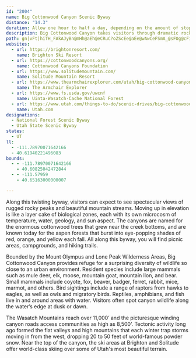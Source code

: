 ```yaml
---
id: "2004"
name: Big Cottonwood Canyon Scenic Byway
distance: "14.3"
duration: Allow one hour to half a day, depending on the amount of stops you make.
description: Big Cottonwood Canyon takes visitors through dramatic rock formations and past lush wetland meadows, through the alpine scenery of the Wasatch-Cache National Forest and alongside the rushing waters of Big Cottonwood Creek. Tall mountain slopes beckon to hikers and skiers, inviting them to experience terrain that is majestic in any season.
path: gn|vFt|hiTH_FAkAJyBn@mHh@aEh@eCRuC?oZScEe@aEe@wAwCeFSmA_@sFOg@cFiLiBmGuDaGkBeB_AqA{A{DkBsBMYK_AJeAbBuEnA_Gl@mI?iEbBkFEaAi@aDx@uOCyDK_BI_@oAwA_@u@M_ABsAIy@iBmFAyAJm@NYPSREfGLdACj@OVWXg@XsAUgHi@wByBuDkAsCQs@Em@IcGi@sAy@gAiAs@sAYkCX{@GQk@I_Cy@aAmG^}Ac@u@e@cAaAcCyD_BoC_AkCc@yBcAuIc@sBk@mB}CmEoMiSkBwD}A{DSwAGmACuIJ_AHk@fFwKHeAISo@MWf@Ap@I^UZs@AOQEe@Jg@lAeCxCgDr@eAXy@?mAWeBKgBHyDIy@gAuDKkAKaH]aDEkJe@mFM{DBmDJmA?w@Q{CCsDHsA~@mDbCmERiAD{BUy@i@eAwCoBo@y@e@_AqCeLc@cAiD_GU_AsAuH}AwFeBgDiDuD}@qAu@mAm@yAiAaFi@eIa@wDYeAuIqU_@qAi@sCYeDA{Bn@q\?wBYaCc@uBk@eBwKwPaAwBe@kBOaACgCl@aQ?mCOkBQ[kBeCkGiHe@_Ae@kAcAmH_@mA_As@kCeAaA_AsA{E}EwR}AmIYsHL{Dp@mFjAwDt@aBrD_HvHqPvC_G~B_EvEwFrBkD|DaJt@uB~DsNzCoLjJ_YrDkPx@{FZgDd@uJp@yDrAaFvJo\r@aBnDaGjKqY~AaFvB_Fn@_AdDuDhAqB`@_BZuBd@aI`AyHxAyHd@mBj@uAfAyAbDwChCgArEq@|@g@b@e@nBoDdCsGvBeEvCmCnCoDhB_Dd@kApA_BfAy@`FgCv@SnEDv@QxAgA|DsGx@yBfDmL~A{ExB{E|D_GnA{ArDgDbD}AjGaCxCw@vBAfAH
websites:
  - url: https://brightonresort.com/
    name: Brighton Ski Resort
  - url: https://cottonwoodcanyons.org/
    name: Cottonwood Canyons Foundation
  - url: https://www.solitudemountain.com/
    name: Solitude Mountain Resort
  - url: https://www.thearmchairexplorer.com/utah/big-cottonwood-canyon-scenic-byway.php
    name: The Armchair Explorer
  - url: https://www.fs.usda.gov/uwcnf
    name: Uinta-Wasatch-Cache National Forest
  - url: https://www.utah.com/things-to-do/scenic-drives/big-cottonwood-canyon-scenic-drive/
    name: Utah.com
designations:
  - National Forest Scenic Byway
  - Utah State Scenic Byway
states:
  - UT
ll:
  - -111.78970071642166
  - 40.61940221496083
bounds:
  - - -111.78970071642166
    - 40.60825042472844
  - - -111.57959
    - 40.65163000000007

---
```


Along this twisting byway, visitors can expect to see spectacular views of rugged rocky peaks and beautiful mountain streams. Moving up in elevation is like a layer cake of biological zones, each with its own microcosm of temperature, water, geology, and sun aspect. The canyons are named for the enormous cottonwood trees that grew near the creek bottoms, and are known today for the aspen forests that burst into eye-popping shades of red, orange, and yellow each fall. All along this byway, you will find picnic areas, campgrounds, and hiking trails.

Bounded by the Mount Olympus and Lone Peak Wilderness Areas, Big Cottonwood Canyon provides refuge for a surprising diversity of wildlife so close to an urban environment. Resident species include large mammals such as mule deer, elk, moose, mountain goat, mountain lion, and bear. Small mammals include coyote, fox, beaver, badger, ferret, rabbit, mice, marmot, and others. Bird sightings include a range of raptors from hawks to eagles, as well as owls and migratory birds. Reptiles, amphibians, and fish live in and around areas with water. Visitors often spot canyon wildlife along the water’s edge at dusk or dawn.

The Wasatch Mountains reach over 11,000’ and the picturesque winding canyon roads access communities as high as 8,500’. Tectonic activity long ago formed the flat valleys and high mountains that each winter trap storms moving in from the west, dropping 20 to 50 feet of world-famous powder snow. Near the top of the canyon, the ski areas at Brighton and Solitude offer world-class skiing over some of Utah's most beautiful terrain.
